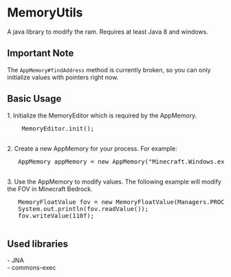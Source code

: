 <h1>MemoryUtils</h1>
A java library to modify the ram. Requires at least Java 8 and windows.

<h2>Important Note</h2>
The <code>AppMemory#findAddress</code> method is currently broken, so you can only initialize  
values with pointers right now.

<h2>Basic Usage</h2>
1. Initialize the MemoryEditor which is required by the AppMemory.
    <pre>
    MemoryEditor.init();
    </pre>
2. Create a new AppMemory for your process. For example:
   <pre>
   AppMemory appMemory = new AppMemory("Minecraft.Windows.exe");
   </pre>
3. Use the AppMemory to modify values. The following example will modify the FOV in Minecraft Bedrock.
   <pre>
   MemoryFloatValue fov = new MemoryFloatValue(Managers.PROCESS.getProcess(), "0585D498", "18", "1A0", "1A8", "10", "8", "968", "18", "28");
   System.out.println(fov.readValue());
   fov.writeValue(110f);
   </pre>

<h2>Used libraries</h2>
- JNA <br>
- commons-exec
